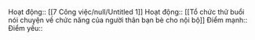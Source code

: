 

Hoạt động:: [[7 Công việc/null/Untitled 1]]
Hoạt động:: [[Tổ chức thử buổi nói chuyện về chức năng của người thân bạn bè cho nội bộ]]
Điểm mạnh::
Điểm yếu::

